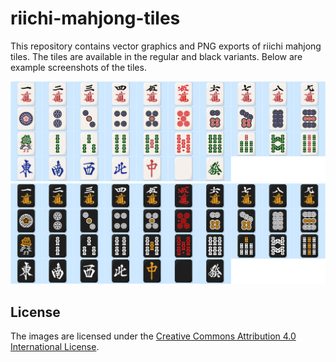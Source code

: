 # riichi-mahjong-tiles
This repository contains vector graphics and PNG exports of riichi mahjong tiles. The tiles are available in the regular and black variants. Below are example screenshots of the tiles.

<div style="text-align:center">
<img src ="https://raw.githubusercontent.com/FluffyStuff/riichi-mahjong-tiles/master/ExampleRegular.png" />
<img src ="https://raw.githubusercontent.com/FluffyStuff/riichi-mahjong-tiles/master/ExampleBlack.png" />
</div>

## License
The images are licensed under the [Creative Commons Attribution 4.0 International License](http://creativecommons.org/licenses/by/4.0/).
